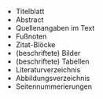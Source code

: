 * Titelblatt
* Abstract
* Quellenangaben im Text
* Fußnoten
* Zitat-Blöcke
* (beschriftete) Bilder
* (beschriftete) Tabellen
* Literaturverzeichnis
* Abbildungsverzeichnis
* Seitennummerierungen